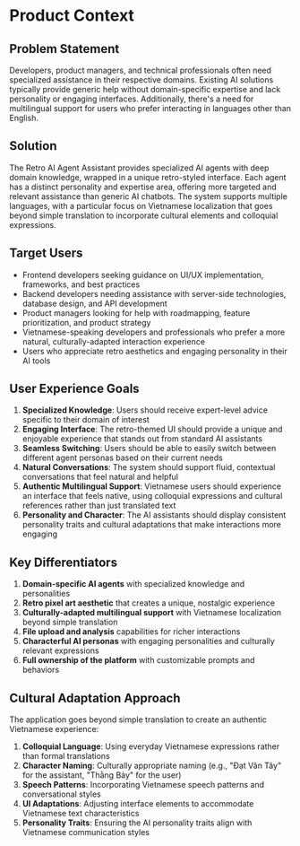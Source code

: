 # Product Context

## Problem Statement

Developers, product managers, and technical professionals often need specialized assistance in their respective domains. Existing AI solutions typically provide generic help without domain-specific expertise and lack personality or engaging interfaces. Additionally, there's a need for multilingual support for users who prefer interacting in languages other than English.

## Solution

The Retro AI Agent Assistant provides specialized AI agents with deep domain knowledge, wrapped in a unique retro-styled interface. Each agent has a distinct personality and expertise area, offering more targeted and relevant assistance than generic AI chatbots. The system supports multiple languages, with a particular focus on Vietnamese localization that goes beyond simple translation to incorporate cultural elements and colloquial expressions.

## Target Users

- Frontend developers seeking guidance on UI/UX implementation, frameworks, and best practices
- Backend developers needing assistance with server-side technologies, database design, and API development
- Product managers looking for help with roadmapping, feature prioritization, and product strategy
- Vietnamese-speaking developers and professionals who prefer a more natural, culturally-adapted interaction experience
- Users who appreciate retro aesthetics and engaging personality in their AI tools

## User Experience Goals

1. **Specialized Knowledge**: Users should receive expert-level advice specific to their domain of interest
2. **Engaging Interface**: The retro-themed UI should provide a unique and enjoyable experience that stands out from standard AI assistants
3. **Seamless Switching**: Users should be able to easily switch between different agent personas based on their current needs
4. **Natural Conversations**: The system should support fluid, contextual conversations that feel natural and helpful
5. **Authentic Multilingual Support**: Vietnamese users should experience an interface that feels native, using colloquial expressions and cultural references rather than just translated text
6. **Personality and Character**: The AI assistants should display consistent personality traits and cultural adaptations that make interactions more engaging

## Key Differentiators

1. **Domain-specific AI agents** with specialized knowledge and personalities
2. **Retro pixel art aesthetic** that creates a unique, nostalgic experience
3. **Culturally-adapted multilingual support** with Vietnamese localization beyond simple translation
4. **File upload and analysis** capabilities for richer interactions
5. **Characterful AI personas** with engaging personalities and culturally relevant expressions
6. **Full ownership of the platform** with customizable prompts and behaviors

## Cultural Adaptation Approach

The application goes beyond simple translation to create an authentic Vietnamese experience:

1. **Colloquial Language**: Using everyday Vietnamese expressions rather than formal translations
2. **Character Naming**: Culturally appropriate naming (e.g., "Đạt Văn Tây" for the assistant, "Thằng Bảy" for the user)
3. **Speech Patterns**: Incorporating Vietnamese speech patterns and conversational styles
4. **UI Adaptations**: Adjusting interface elements to accommodate Vietnamese text characteristics
5. **Personality Traits**: Ensuring the AI personality traits align with Vietnamese communication styles
